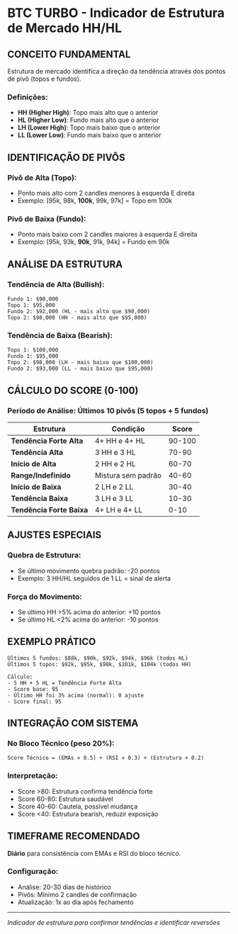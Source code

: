# BTC TURBO - Indicador de Estrutura de Mercado HH/HL

## CONCEITO FUNDAMENTAL

Estrutura de mercado identifica a direção da tendência através dos pontos de pivô (topos e fundos).

### Definições:
- **HH (Higher High)**: Topo mais alto que o anterior
- **HL (Higher Low)**: Fundo mais alto que o anterior
- **LH (Lower High)**: Topo mais baixo que o anterior
- **LL (Lower Low)**: Fundo mais baixo que o anterior

## IDENTIFICAÇÃO DE PIVÔS

### Pivô de Alta (Topo):
- Ponto mais alto com 2 candles menores à esquerda E direita
- Exemplo: [95k, 98k, **100k**, 99k, 97k] = Topo em 100k

### Pivô de Baixa (Fundo):
- Ponto mais baixo com 2 candles maiores à esquerda E direita
- Exemplo: [95k, 93k, **90k**, 91k, 94k] = Fundo em 90k

## ANÁLISE DA ESTRUTURA

### Tendência de Alta (Bullish):
```
Fundo 1: $90,000
Topo 1: $95,000
Fundo 2: $92,000 (HL - mais alto que $90,000)
Topo 2: $98,000 (HH - mais alto que $95,000)
```

### Tendência de Baixa (Bearish):
```
Topo 1: $100,000
Fundo 1: $95,000
Topo 2: $98,000 (LH - mais baixo que $100,000)
Fundo 2: $93,000 (LL - mais baixo que $95,000)
```

## CÁLCULO DO SCORE (0-100)

### Período de Análise: Últimos 10 pivôs (5 topos + 5 fundos)

| Estrutura | Condição | Score |
|-----------|----------|-------|
| **Tendência Forte Alta** | 4+ HH e 4+ HL | 90-100 |
| **Tendência Alta** | 3 HH e 3 HL | 70-90 |
| **Início de Alta** | 2 HH e 2 HL | 60-70 |
| **Range/Indefinido** | Mistura sem padrão | 40-60 |
| **Início de Baixa** | 2 LH e 2 LL | 30-40 |
| **Tendência Baixa** | 3 LH e 3 LL | 10-30 |
| **Tendência Forte Baixa** | 4+ LH e 4+ LL | 0-10 |

## AJUSTES ESPECIAIS

### Quebra de Estrutura:
- Se último movimento quebra padrão: -20 pontos
- Exemplo: 3 HH/HL seguidos de 1 LL = sinal de alerta

### Força do Movimento:
- Se último HH >5% acima do anterior: +10 pontos
- Se último HL <2% acima do anterior: -10 pontos

## EXEMPLO PRÁTICO

```
Últimos 5 fundos: $88k, $90k, $92k, $94k, $96k (todos HL)
Últimos 5 topos: $92k, $95k, $98k, $101k, $104k (todos HH)

Cálculo:
- 5 HH + 5 HL = Tendência Forte Alta
- Score base: 95
- Último HH foi 3% acima (normal): 0 ajuste
- Score final: 95
```

## INTEGRAÇÃO COM SISTEMA

### No Bloco Técnico (peso 20%):
```
Score Técnico = (EMAs × 0.5) + (RSI × 0.3) + (Estrutura × 0.2)
```

### Interpretação:
- Score >80: Estrutura confirma tendência forte
- Score 60-80: Estrutura saudável
- Score 40-60: Cautela, possível mudança
- Score <40: Estrutura bearish, reduzir exposição

## TIMEFRAME RECOMENDADO

**Diário** para consistência com EMAs e RSI do bloco técnico.

### Configuração:
- Análise: 20-30 dias de histórico
- Pivôs: Mínimo 2 candles de confirmação
- Atualização: 1x ao dia após fechamento

---
*Indicador de estrutura para confirmar tendências e identificar reversões*